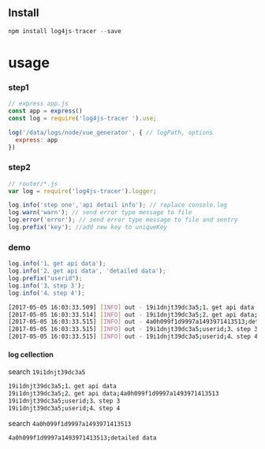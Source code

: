
## Install

```javascript
npm install log4js-tracer --save
```

# usage

### step1
```javascript
// express app.js
const app = express()
const log = require('log4js-tracer ').use;

log('/data/logs/node/vue_generator', { // logPath, options
  express: app
})
```

### step2
```javascript
// router/*.js
var log = require('log4js-tracer').logger;

log.info('step one','api detail info'); // replace console.log
log.warn('warn'); // send error type message to file
log.error('error'); // send error type message to file and sentry
log.prefix('key'); //add new key to uniqueKey

```

### demo

```javascript
log.info('1、get api data');
log.info('2、get api data', 'detailed data');
log.prefix("userid");
log.info('3、step 3');
log.info('4、step 4');
```
```bash
[2017-05-05 16:03:33.509] [INFO] out - 19i1dnjt39dc3a5;1、get api data
[2017-05-05 16:03:33.514] [INFO] out - 19i1dnjt39dc3a5;2、get api data;4a0h099f1d9997a1493971413513
[2017-05-05 16:03:33.515] [INFO] out - 4a0h099f1d9997a1493971413513;detailed data 
[2017-05-05 16:03:33.515] [INFO] out - 19i1dnjt39dc3a5;userid;3、step 3
[2017-05-05 16:03:33.515] [INFO] out - 19i1dnjt39dc3a5;userid;4、step 4
```

#### log cellection

search `19i1dnjt39dc3a5`
```bash
19i1dnjt39dc3a5;1、get api data
19i1dnjt39dc3a5;2、get api data;4a0h099f1d9997a1493971413513
19i1dnjt39dc3a5;userid;3、step 3
19i1dnjt39dc3a5;userid;4、step 4
```

search `4a0h099f1d9997a1493971413513`
```bash
4a0h099f1d9997a1493971413513;detailed data 
```
